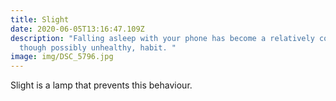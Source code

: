 ```yaml
---
title: Slight
date: 2020-06-05T13:16:47.109Z
description: "Falling asleep with your phone has become a relatively common,
  though possibly unhealthy, habit. "
image: img/DSC_5796.jpg
---
```

Slight is a lamp that prevents this behaviour.